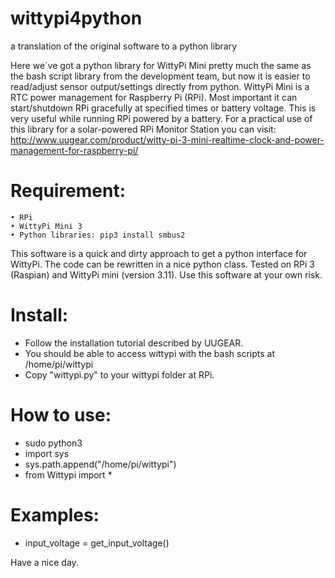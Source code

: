# wittypi4python
a translation of the original software to a python library

Here we´ve got a python library for WittyPi Mini pretty much the same as the bash script library from the development team, but now it is easier to read/adjust sensor output/settings directly from python. 
WittyPi Mini is a RTC power management for Raspberry Pi (RPi). Most important it can start/shutdown RPi gracefully at specified times or battery voltage. 
This is very useful while running RPi powered by a battery. 
For a practical use of this library for a solar-powered RPi Monitor Station you can visit: 
http://www.uugear.com/product/witty-pi-3-mini-realtime-clock-and-power-management-for-raspberry-pi/

 # Requirement:
    • RPi
    • WittyPi Mini 3
    • Python libraries: pip3 install smbus2

This software is a quick and dirty approach to get a python interface for WittyPi. The code can be rewritten in a nice python class. 
Tested on RPi 3 (Raspian) and WittyPi mini (version 3.11).
Use this software at your own risk. 


# Install:
- Follow the installation tutorial described by UUGEAR. 
- You should be able to access wittypi with the bash scripts at /home/pi/wittypi
- Copy  "wittypi.py" to your wittypi folder at RPi. 

# How to use:
- sudo python3 
- import sys
- sys.path.append("/home/pi/wittypi")
- from Wittypi import *

# Examples:

- input_voltage = get_input_voltage()

Have a nice day. 
